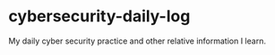 # cybersecurity-daily-log
My daily cyber security practice and other relative information I learn. 

